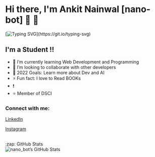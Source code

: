 # Hi there, I'm Ankit Nainwal  [nano-bot] 👋 👋

[![Typing SVG](https://readme-typing-svg.herokuapp.com?font=JetBrains+Mono&color=%23FF3F36&lines=Building+our+future.;Let's+securize+this+world!;Let's+continue+learning!;Let’s+get+after+it+relentlessly!)](https://git.io/typing-svg)

## I'm a Student !!

- 🌱 I’m currently learning Web Development and Programming
- 👯 I’m looking to collaborate with other developers
- 🥅 2022 Goals: Learn more about Dev and AI
- ⚡ Fun fact: I love to Read BOOKs
- :exclamation: 
- :star: Member of DSCI

### Connect with me:

[LinkedIn](https://www.linkedin.com/in/ankit-nainwal-dit/)

[Instagram]( https://twitter.com/Anku___)

<br />

  <summary>:zap: GitHub Stats</summary>

  <img align="left" alt="nano_bot’s GitHub Stats" src="https://github-readme-stats.vercel.app/api?username=nano-bot01&show_icons=true&hide_border=false&title_color=ff652f&icon_color=FFE400&bg_color=09131B&text_color=ffffff&border_color=0c1a25" />
